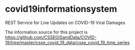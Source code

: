 # covid19informationsystem
 REST Service for Live Updates on COVID-19 Viral Damages
 
 The information source for this project is https://github.com/CSSEGISandData/COVID-19/tree/master/csse_covid_19_data/csse_covid_19_time_series 
